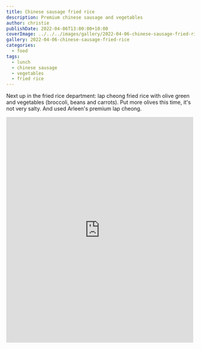 ```yaml
---
title: Chinese sausage fried rice
description: Premium chinese sausage and vegetables
author: christie
publishDate: 2022-04-06T13:00:00+10:00
coverImage: ../../../images/gallery/2022-04-06-chinese-sausage-fried-rice/Chinese sausage and vege fried rice (5).jpeg
gallery: 2022-04-06-chinese-sausage-fried-rice
categories:
  - food
tags:
  - lunch
  - chinese sausage
  - vegetables
  - fried rice
---
```


Next up in the fried rice department: lap cheong fried rice with olive green and vegetables (broccoli, beans and carrots). Put more olives this time, it's not very salty. And used Arleen's premium lap cheong.

<iframe src="https://www.facebook.com/plugins/post.php?href=https%3A%2F%2Fwww.facebook.com%2Fchris1.tham%2Fposts%2Fpfbid02tyyH1aTHPhZGZ3KebmiHNWEdvLCs1QdkwHwWGQh2kEEb2prJw71eLWYqhU7z9F92l&show_text=true&width=500" width="500" height="601" style="border:none;overflow:hidden" scrolling="no" frameborder="0" allowfullscreen="true" allow="autoplay; clipboard-write; encrypted-media; picture-in-picture; web-share"></iframe>
